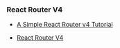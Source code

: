 ### React Router V4

* [A Simple React Router v4 Tutorial](https://blog.pshrmn.com/simple-react-router-v4-tutorial/)

* [React Router V4](https://reacttraining.com/react-router/web/example/basic)


